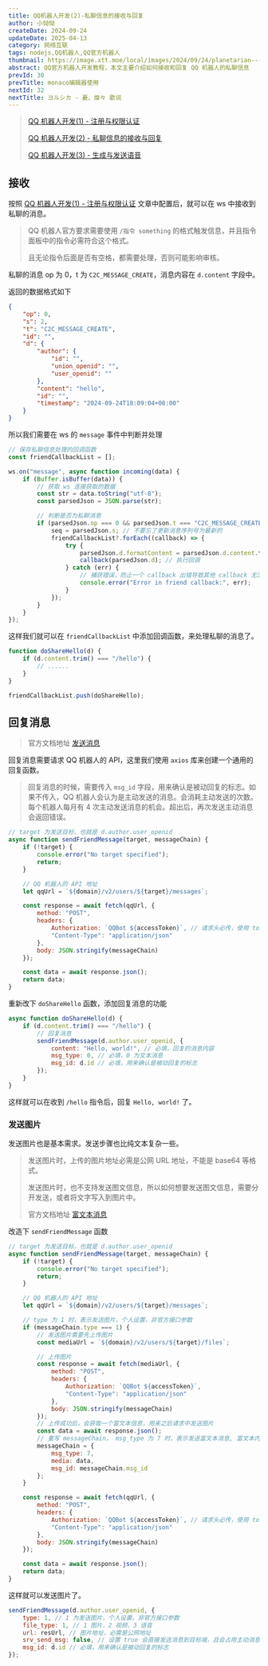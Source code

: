 ```yaml
---
title: QQ机器人开发(2)-私聊信息的接收与回复
author: 小恸恸
createDate: 2024-09-24
updateDate: 2025-04-13
category: 网络互联
tags: nodejs,QQ机器人,QQ官方机器人
thumbnail: https://image.xtt.moe/local/images/2024/09/24/planetarian---.gif
abstract: QQ官方机器人开发教程，本文主要介绍如何接收和回复 QQ 机器人的私聊信息
prevId: 30
prevTitle: monaco编辑器使用
nextId: 32
nextTitle: ヨルシカ - 憂、燦々 歌词
---
```


> [QQ 机器人开发(1) - 注册与权限认证](https://xtt.moe/article/28)
>
> [QQ 机器人开发(2) - 私聊信息的接收与回复](https://xtt.moe/article/31)
>
> [QQ 机器人开发(3) - 生成与发送语音](https://xtt.moe/article/36)

## 接收

按照 [QQ 机器人开发(1) - 注册与权限认证](https://xtt.moe/article/28) 文章中配置后，就可以在 ws 中接收到私聊的消息。

> QQ 机器人官方要求需要使用 `/指令 something` 的格式触发信息，并且指令面板中的指令必需符合这个格式。
>
> 且无论指令后面是否有空格，都需要处理，否则可能影响审核。

私聊的消息 op 为 0，t 为 `C2C_MESSAGE_CREATE`，消息内容在 `d.content` 字段中。

返回的数据格式如下

```json
{
	"op": 0,
	"s": 2,
	"t": "C2C_MESSAGE_CREATE",
	"id": "",
	"d": {
		"author": {
			"id": "",
			"union_openid": "",
			"user_openid": ""
		},
		"content": "hello",
		"id": "",
		"timestamp": "2024-09-24T18:09:04+08:00"
	}
}
```

所以我们需要在 ws 的 `message` 事件中判断并处理

```js
// 保存私聊信息处理的回调函数
const friendCallbackList = [];

ws.on("message", async function incoming(data) {
	if (Buffer.isBuffer(data)) {
		// 获取 ws 连接获取的数据
		const str = data.toString("utf-8");
		const parsedJson = JSON.parse(str);

		// 判断是否为私聊消息
		if (parsedJson.op === 0 && parsedJson.t === "C2C_MESSAGE_CREATE") {
			seq = parsedJson.s; // 不要忘了更新消息序列号为最新的
			friendCallbackList?.forEach((callback) => {
				try {
					parsedJson.d.formatContent = parsedJson.d.content.trimStart(); // 去除前面的空格
					callback(parsedJson.d); // 执行回调
				} catch (err) {
					// 捕获错误，防止一个 callback 出错导致其他 callback 无法执行
					console.error("Error in friend callback:", err);
				}
			});
		}
	}
});
```

这样我们就可以在 `friendCallbackList` 中添加回调函数，来处理私聊的消息了。

```js
function doShareHello(d) {
	if (d.content.trim() === "/hello") {
		// ......
	}
}

friendCallbackList.push(doShareHello);
```

## 回复消息

> 官方文档地址 [发送消息](https://bot.q.qq.com/wiki/develop/api-v2/server-inter/message/send-receive/send.html#%E5%8D%95%E8%81%8A)

回复消息需要请求 QQ 机器人的 API，这里我们使用 `axios` 库来创建一个通用的回复函数。

> 回复消息的时候，需要传入 `msg_id` 字段，用来确认是被动回复的标志。如果不传入，QQ 机器人会认为是主动发送的消息。会消耗主动发送的次数。每个机器人每月有 4 次主动发送消息的机会。超出后，再次发送主动消息会返回错误。

```js
// target 为发送目标，也就是 d.author.user_openid
async function sendFriendMessage(target, messageChain) {
	if (!target) {
		console.error("No target specified");
		return;
	}

	// QQ 机器人的 API 地址
	let qqUrl = `${domain}/v2/users/${target}/messages`;

	const response = await fetch(qqUrl, {
		method: "POST",
		headers: {
			Authorization: `QQBot ${accessToken}`, // 请求头必传，使用 token 认证, QQBot 后面有一个空格
			"Content-Type": "application/json"
		},
		body: JSON.stringify(messageChain)
	});

	const data = await response.json();
	return data;
}
```

重新改下 `doShareHello` 函数，添加回复消息的功能

```js
async function doShareHello(d) {
	if (d.content.trim() === "/hello") {
		// 回复消息
		sendFriendMessage(d.author.user_openid, {
			content: "Hello, world!", // 必填，回复的消息内容
			msg_type: 0, // 必填，0 为文本消息
			msg_id: d.id // 必填，用来确认是被动回复的标志
		});
	}
}
```

这样就可以在收到 `/hello` 指令后，回复 `Hello, world!` 了。

### 发送图片

发送图片也是基本需求。发送步骤也比纯文本复杂一些。

> 发送图片时，上传的图片地址必需是公网 URL 地址，不能是 base64 等格式。
>
> 发送图片时，也不支持发送图文信息，所以如何想要发送图文信息，需要分开发送，或者将文字写入到图片中。
>
> 官方文档地址 [富文本消息](https://bot.q.qq.com/wiki/develop/api-v2/server-inter/message/send-receive/rich-media.html#%E7%94%A8%E4%BA%8E%E5%8D%95%E8%81%8A)

改造下 `sendFriendMessage` 函数

```js
// target 为发送目标，也就是 d.author.user_openid
async function sendFriendMessage(target, messageChain) {
	if (!target) {
		console.error("No target specified");
		return;
	}

	// QQ 机器人的 API 地址
	let qqUrl = `${domain}/v2/users/${target}/messages`;

	// type 为 1 时，表示发送图片，个人设置，非官方接口参数
	if (messageChain.type === 1) {
		// 发送图片需要先上传图片
		const mediaUrl = `${domain}/v2/users/${target}/files`;

		// 上传图片
		const response = await fetch(mediaUrl, {
			method: "POST",
			headers: {
				Authorization: `QQBot ${accessToken}`,
				"Content-Type": "application/json"
			},
			body: JSON.stringify(messageChain)
		});
		// 上传成功后，会获取一个富文本信息，用来之后请求中发送图片
		const data = await response.json();
		// 重写 messageChain， msg_type 为 7 时，表示发送富文本消息, 富文本内容为上面接口返回的数据
		messageChain = {
			msg_type: 7,
			media: data,
			msg_id: messageChain.msg_id
		};
	}

	const response = await fetch(qqUrl, {
		method: "POST",
		headers: {
			Authorization: `QQBot ${accessToken}`, // 请求头必传，使用 token 认证, QQBot 后面有一个空格
			"Content-Type": "application/json"
		},
		body: JSON.stringify(messageChain)
	});

	const data = await response.json();
	return data;
}
```

这样就可以发送图片了。

```js
sendFriendMessage(d.author.user_openid, {
	type: 1, // 1 为发送图片，个人设置，非官方接口参数
	file_type: 1, // 1 图片，2 视频，3 语音
	url: resUrl, // 图片地址，必需是公网地址
	srv_send_msg: false, // 设置 true 会直接发送消息到目标端，且会占用主动消息频次，所以必需设置为 false
	msg_id: d.id // 必填，用来确认是被动回复的标志
});
```

